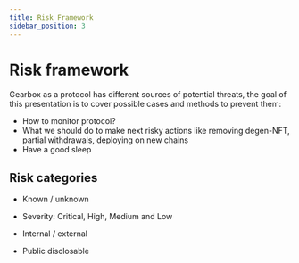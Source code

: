 ```yaml
---
title: Risk Framework
sidebar_position: 3
---
```


# Risk framework

Gearbox as a protocol has different sources of potential threats, the goal of this presentation is to cover possible cases and methods to prevent them:

- How to monitor protocol?
- What we should do to make next risky actions like removing degen-NFT, partial withdrawals, deploying on new chains
- Have a good sleep


## Risk categories

- Known / unknown
  
- Severity: Critical, High, Medium and Low

- Internal / external

- Public disclosable

